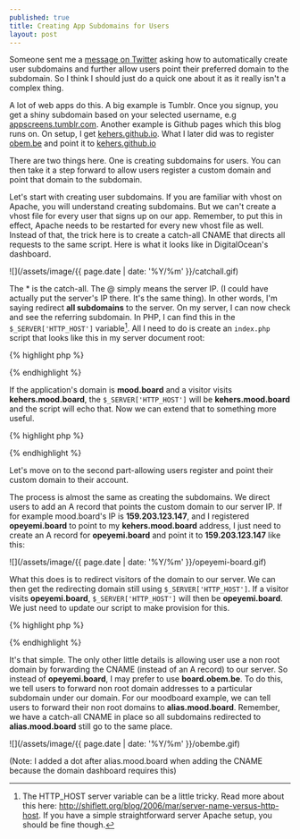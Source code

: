 ```yaml
---
published: true
title: Creating App Subdomains for Users
layout: post
---
```

Someone sent me a [message on Twitter](http://twitter.com/kehers) asking how to automatically create user subdomains and further allow users point their preferred domain to the subdomain. So I think I should just do a quick one about it as it really isn't a complex thing.

A lot of web apps do this. A big example is Tumblr. Once you signup, you get a shiny subdomain based on your selected username, e.g [appscreens.tumblr.com](http://appscreens.tumblr.com/). Another example is Github pages which this blog runs on. On setup, I get [kehers.github.io](http://kehers.github.io/). What I later did was to register [obem.be](http://obem.be/) and point it to [kehers.github.io](http://kehers.github.io/)

There are two things here. One is creating subdomains for users. You can then take it a step forward to allow users register a custom domain and point that domain to the subdomain. 

Let's start with creating user subdomains. If you are familiar with vhost on Apache, you will understand creating subdomains. But we can't create a vhost file for every user that signs up on our app. Remember, to put this in effect, Apache needs to be restarted for every new vhost file as well. Instead of that, the trick here is to create a catch-all CNAME that directs all requests to the same script. Here is what it looks like in DigitalOcean's dashboard.

![](/assets/image/{{ page.date | date: '%Y/%m' }}/catchall.gif)

The * is the catch-all. The @ simply means the server IP. (I could have actually put the server's IP there. It's the same thing). In other words, I'm saying redirect **all subdomains** to the server. On my server, I can now check and see the referring subdomain. In PHP, I can find this in the `$_SERVER['HTTP_HOST']` variable[^1]. All I need to do is create an `index.php` script that looks like this in my server document root:

{% highlight php %}
<?php
# /var/www/html/index.php
echo $_SERVER['HTTP_HOST'];
?>
{% endhighlight %}

If the application's domain is **mood.board** and a visitor visits **kehers.mood.board**, the `$_SERVER['HTTP_HOST']` will be **kehers.mood.board** and the script will echo that. Now we can extend that to something more useful.

{% highlight php %}
<?php
$host = $_SERVER['HTTP_HOST'];
list($subdomain, $domain) = explode('.', $host);
// Is there a subdomain? Nope
if ($domain == 'board') {
    // Load generic home page
   Views::index();
    exit;
}
// ...yes. Get attached user
$user = Users::get($subdomain);
if (!$user) {
   // User not found (signup?) error page
  Views::errorPage('404');
  exit;
}

Views::renderUserPage($user);
?> 
{% endhighlight %}

Let's move on to the second part-allowing users register and point their custom domain to their account. 

The process is almost the same as creating the subdomains. We direct users to add an A record that points the custom domain to our server IP. If for example mood.board's IP is **159.203.123.147**, and I registered **opeyemi.board** to point to my **kehers.mood.board** address, I just need to create an A record for **opeyemi.board** and point it to **159.203.123.147** like this:

![](/assets/image/{{ page.date | date: '%Y/%m' }}/opeyemi-board.gif)

What this does is to redirect visitors of the domain to our server. We can then get the redirecting domain still using `$_SERVER['HTTP_HOST']`. If a visitor visits **opeyemi.board**, `$_SERVER['HTTP_HOST']` will then be **opeyemi.board**. We just need to update our script to make provision for this.

{% highlight php %}
<?php
$host = $_SERVER['HTTP_HOST'];
// Check if custom domain
if (!preg_match('|mood\.board$|i', $host)) {
    $user = Users::getByDomain($host);
}
else {
    list($subdomain, $domain) = explode('.', $host);
    // Is there a subdomain? Nope
    if ($domain == 'board') {
        // Load generic home page
       Views::index();
        exit;
    }
    // ...yes. Get attached user
    $user = Users::get($subdomain);
}
if (!$user) {
   // User not found (signup?) error page
  Views::errorPage('404');
  exit;
}

Views::renderUserPage($user);
?> 
{% endhighlight %}

It's that simple. The only other little details is allowing user use a non root domain by forwarding the CNAME (instead of an A record) to our server. So instead of **opeyemi.board**, I may prefer to use **board.obem.be**. To do this, we tell users to forward non root domain addresses to a particular subdomain under our domain. For our moodboard example, we can tell users to forward their non root domains to **alias.mood.board**. Remember, we have a catch-all CNAME in place so all subdomains redirected to **alias.mood.board** still go to the same place.

![](/assets/image/{{ page.date | date: '%Y/%m' }}/obembe.gif)

(Note: I added a dot after alias.mood.board when adding the CNAME because the domain dashboard requires this)

[^1]: The HTTP_HOST server variable can be a little tricky. Read more about this here: http://shiflett.org/blog/2006/mar/server-name-versus-http-host. If you have a simple straightforward server Apache setup, you should be fine though.